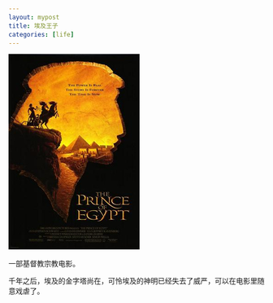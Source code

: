 ```yaml
---
layout: mypost
title: 埃及王子
categories: [life]
---
```


<img src="../../posts/2022-cover/prince_of_egypt.jpg" alt="image" style="zoom:100%;" />

一部基督教宗教电影。

千年之后，埃及的金字塔尚在，可怜埃及的神明已经失去了威严，可以在电影里随意戏虐了。
